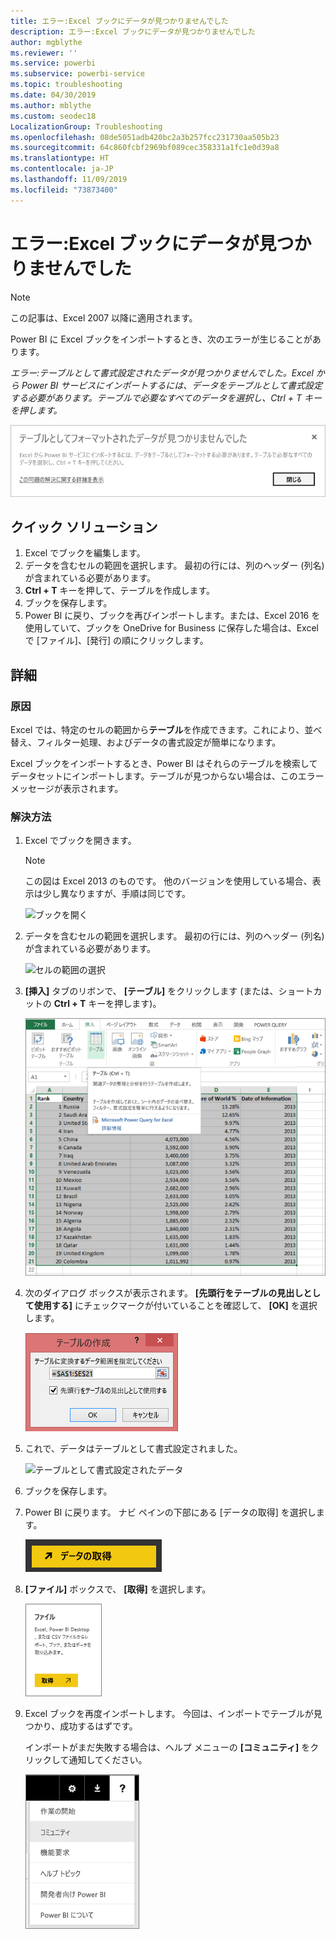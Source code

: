 ```yaml
---
title: エラー:Excel ブックにデータが見つかりませんでした
description: エラー:Excel ブックにデータが見つかりませんでした
author: mgblythe
ms.reviewer: ''
ms.service: powerbi
ms.subservice: powerbi-service
ms.topic: troubleshooting
ms.date: 04/30/2019
ms.author: mblythe
ms.custom: seodec18
LocalizationGroup: Troubleshooting
ms.openlocfilehash: 08de5051adb420bc2a3b257fcc231730aa505b23
ms.sourcegitcommit: 64c860fcbf2969bf089cec358331a1fc1e0d39a8
ms.translationtype: HT
ms.contentlocale: ja-JP
ms.lasthandoff: 11/09/2019
ms.locfileid: "73873400"
---
```

# <a name="error-we-couldnt-find-any-data-in-your-excel-workbook"></a>エラー:Excel ブックにデータが見つかりませんでした

>[!NOTE]  
>この記事は、Excel 2007 以降に適用されます。

Power BI に Excel ブックをインポートするとき、次のエラーが生じることがあります。

*エラー:テーブルとして書式設定されたデータが見つかりませんでした。Excel から Power BI サービスにインポートするには、データをテーブルとして書式設定する必要があります。テーブルで必要なすべてのデータを選択し、Ctrl + T キーを押します。*

![ブックにデータが見つからない](media/service-admin-troubleshoot-excel-workbook-data/power-bi-we-couldnt-find-any-data.png)

## <a name="quick-solution"></a>クイック ソリューション
1. Excel でブックを編集します。
2. データを含むセルの範囲を選択します。 最初の行には、列のヘッダー (列名) が含まれている必要があります。
3. **Ctrl + T** キーを押して、テーブルを作成します。
4. ブックを保存します。
5. Power BI に戻り、ブックを再びインポートします。または、Excel 2016 を使用していて、ブックを OneDrive for Business に保存した場合は、Excel で [ファイル]、[発行] の順にクリックします。

## <a name="details"></a>詳細
### <a name="cause"></a>原因
Excel では、特定のセルの範囲から**テーブル**を作成できます。これにより、並べ替え、フィルター処理、およびデータの書式設定が簡単になります。

Excel ブックをインポートするとき、Power BI はそれらのテーブルを検索してデータセットにインポートします。テーブルが見つからない場合は、このエラー メッセージが表示されます。

### <a name="solution"></a>解決方法
1. Excel でブックを開きます。 
    >[!NOTE]
    >この図は Excel 2013 のものです。 他のバージョンを使用している場合、表示は少し異なりますが、手順は同じです。
    
    ![ブックを開く](media/service-admin-troubleshoot-excel-workbook-data/power-bi-troubleshoot-excel-worksheet-1.png)
2. データを含むセルの範囲を選択します。 最初の行には、列のヘッダー (列名) が含まれている必要があります。
   
    ![セルの範囲の選択](media/service-admin-troubleshoot-excel-workbook-data/power-bi-troubleshoot-excel-worksheet-2.png)
3. **[挿入]** タブのリボンで、 **[テーブル]** をクリックします (または、ショートカットの **Ctrl + T** キーを押します)。
   
    ![テーブルの挿入](media/service-admin-troubleshoot-excel-workbook-data/power-bi-troubleshoot-excel-worksheet-3.png)
4. 次のダイアログ ボックスが表示されます。 **[先頭行をテーブルの見出しとして使用する]** にチェックマークが付いていることを確認して、 **[OK]** を選択します。
   
    ![テーブルの作成](media/service-admin-troubleshoot-excel-workbook-data/power-bi-troubleshoot-excel-create-table.png)
5. これで、データはテーブルとして書式設定されました。
   
    ![テーブルとして書式設定されたデータ](media/service-admin-troubleshoot-excel-workbook-data/power-bi-troubleshoot-excel-table.png)
6. ブックを保存します。
7. Power BI に戻ります。 ナビ ペインの下部にある [データの取得] を選択します。
   
    ![データを取得](media/service-admin-troubleshoot-excel-workbook-data/power-bi-get-data.png)
8. **[ファイル]** ボックスで、 **[取得]** を選択します。
   
    ![ファイルの取得](media/service-admin-troubleshoot-excel-workbook-data/power-bi-get-files.png)
9. Excel ブックを再度インポートします。 今回は、インポートでテーブルが見つかり、成功するはずです。
   
    インポートがまだ失敗する場合は、ヘルプ メニューの **[コミュニティ]** をクリックして通知してください。
   
    ![[コミュニティ] リンク](media/service-admin-troubleshoot-excel-workbook-data/power-bi-question-menu-community.png)
